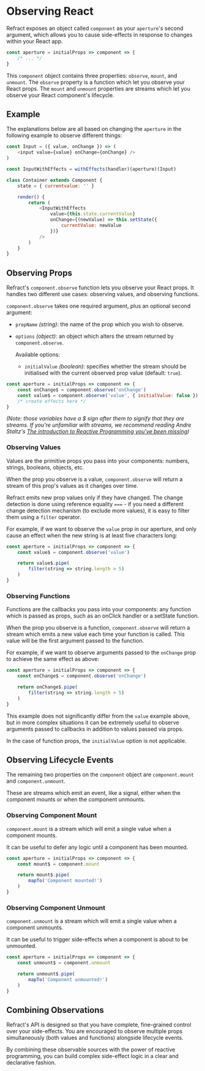 # Observing React

Refract exposes an object called `component` as your `aperture`'s second argument, which allows you to cause side-effects in response to changes within your React app.

```js
const aperture = initialProps => component => {
    /* ... */
}
```

This `component` object contains three properties: `observe`, `mount`, and `unmount`. The `observe` property is a function which let you observe your React props. The `mount` and `unmount` properties are streams which let you observe your React component's lifecycle.

## Example

The explanations below are all based on changing the `aperture` in the following example to observe different things:

```js
const Input = ({ value, onChange }) => (
    <input value={value} onChange={onChange} />
)

const InputWithEffects = withEffects(handler)(aperture)(Input)

class Container extends Component {
    state = { currentvalue: '' }

    render() {
        return (
            <InputWithEffects
                value={this.state.currentValue}
                onChange={(newValue) => this.setState({
                    currentValue: newValue
                })}
            />
        )
    }
}
```

## Observing Props

Refract's `component.observe` function lets you observe your React props. It handles two different use cases: observing values, and observing functions.

`component.observe` takes one required argument, plus an optional second argument:

*   `propName` _(string)_: the name of the prop which you wish to observe.
*   `options` _(object)_: an object which alters the stream returned by `component.observe`.

    Available options:

    *   `initialValue` _(boolean)_: specifies whether the stream should be initialised with the current observed prop value (default: `true`).

```js
const aperture = initialProps => component => {
    const onChange$ = component.observe('onChange')
    const value$ = component.observe('value', { initialValue: false })
    /* create effects here */
}
```

_(Note: those variables have a $ sign after them to signify that they are streams. If you're unfamiliar with streams, we recommend reading Andre Staltz's [The introduction to Reactive Programming you've been missing](https://gist.github.com/staltz/868e7e9bc2a7b8c1f754))_

### Observing Values

Values are the primitive props you pass into your components: numbers, strings, booleans, objects, etc.

When the prop you observe is a value, `component.observe` will return a stream of this prop's values as it changes over time.

Refract emits new prop values only if they have changed. The change detection is done using reference equality `===` - if you need a different change detection mechanism (to exclude more values), it is easy to filter them using a `filter` operator.

For example, if we want to observe the `value` prop in our aperture, and only cause an effect when the new string is at least five characters long:

```js
const aperture = initialProps => component => {
    const value$ = component.observe('value')

    return value$.pipe(
        filter(string => string.length > 5)
    )
}
```

### Observing Functions

Functions are the callbacks you pass into your components: any function which is passed as props, such as an onClick handler or a setState function.

When the prop you observe is a function, `component.observe` will return a stream which emits a new value each time your function is called. This value will be the first argument passed to the function.

For example, if we want to observe arguments passed to the `onChange` prop to achieve the same effect as above:

```js
const aperture = initialProps => component => {
    const onChange$ = component.observe('onChange')

    return onChange$.pipe(
        filter(string => string.length > 5)
    )
}
```

This example does not significantly differ from the `value` example above, but in more complex situations it can be extremely useful to observe arguments passed to callbacks in addition to values passed via props.

In the case of function props, the `initialValue` option is not applicable.

## Observing Lifecycle Events

The remaining two properties on the `component` object are `component.mount` and `component.unmount`.

These are streams which emit an event, like a signal, either when the component mounts or when the component unmounts.

### Observing Component Mount

`component.mount` is a stream which will emit a single value when a component mounts.

It can be useful to defer any logic until a component has been mounted.

```js
const aperture = initialProps => component => {
    const mount$ = component.mount

    return mount$.pipe(
        mapTo('Component mounted!')
    )
}
```

### Observing Component Unmount

`component.unmount` is a stream which will emit a single value when a component unmounts.

It can be useful to trigger side-effects when a component is about to be unmounted.

```js
const aperture = initialProps => component => {
    const unmount$ = component.unmount

    return unmount$.pipe(
        mapTo('Component unmounted!')
    )
}
```

## Combining Observations

Refract's API is designed so that you have complete, fine-grained control over your side-effects. You are encouraged to observe multiple props simultaneously (both values and functions) alongside lifecycle events.

By combining these observable sources with the power of reactive programming, you can build complex side-effect logic in a clear and declarative fashion.

